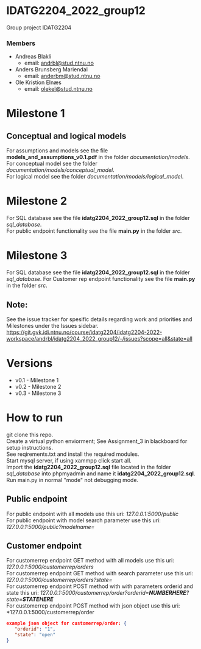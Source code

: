 # IDATG2204_2022_group12

Group project IDATG2204

### Members
- Andreas Blakli
    - email: andrbl@stud.ntnu.no
- Anders Brunsberg Mariendal
    - email: anderbm@stud.ntnu.no
- Ole Kristion Elnæs
    - email: olekel@stud.ntnu.no

# Milestone 1
## Conceptual and logical models
For assumptions and models see the file **models_and_assumptions_v0.1.pdf** in the folder *documentation/models*.  
For conceptual model see the folder *documentation/models/conceptual_model*.  
For logical model see the folder *documentation/models/logical_model*.  

# Milestone 2
For SQL database see the file **idatg2204_2022_group12.sql** in the folder *sql_database*.  
For public endpoint functionality see the file **main.py** in the folder *src*. 

# Milestone 3
For SQL database see the file **idatg2204_2022_group12.sql** in the folder *sql_database*.
For Customer rep endpoint functionality see the file **main.py** in the folder *src*.

## Note:
See the issue tracker for spesific details regarding work and priorities and Milestones under the Issues sidebar.  
https://git.gvk.idi.ntnu.no/course/idatg2204/idatg2204-2022-workspace/andrbl/idatg2204_2022_group12/-/issues?scope=all&state=all

# Versions
- v0.1 - Milestone 1
- v0.2 - Milestone 2
- v0.3 - Milestone 3

# How to run
git clone this repo.  
Create a virtual python enviorment; See Assignment_3 in blackboard for setup instructions.  
See reqirements.txt and install the required modules.  
Start mysql server, if using xammpp click start all.  
Import the **idatg2204_2022_group12.sql** file located in the folder *sql_database* into phpmyadmin and name it **idatg2204_2022_group12.sql**.  
Run main.py in normal "mode" not debugging mode. 

## Public endpoint
For public endpoint with all models use this uri: *127.0.0.1:5000/public*  
For public endpoint with model search parameter use this uri: *127.0.0.1:5000/public?modelname=*  

## Customer endpoint
For customerrep endpoint GET method with all models use this uri: *127.0.0.1:5000/customerrep/orders*  
For customerrep endpoint GET method with search parameter use this uri: *127.0.0.1:5000/customerrep/orders?state=*  
For customerrep endpoint POST method with with parameters orderid and state this uri: *127.0.0.1:5000/customerrep/order?orderid=**NUMBERHERE**?state=**STATEHERE***  
For customerrep endpoint POST method with json object use this uri: *127.0.0.1:5000/customerrep/order
 ```json
 example json object for customerrep/order: {
    "orderid": "1",
    "state": "open"
}
```
